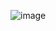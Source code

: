 ![image](https://user-images.githubusercontent.com/67383465/122665404-a6f80780-d1c4-11eb-9cad-6c3df3bfc828.png)
